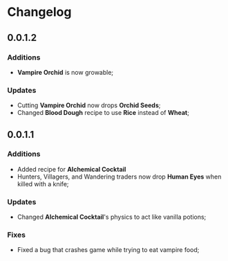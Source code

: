 # Changelog

## 0.0.1.2

### Additions
- **Vampire Orchid** is now growable;

### Updates
- Cutting **Vampire Orchid** now drops **Orchid Seeds**;
- Changed **Blood Dough** recipe to use **Rice** instead of **Wheat**;

## 0.0.1.1

### Additions
- Added recipe for **Alchemical Cocktail**
- Hunters, Villagers, and Wandering traders now drop **Human Eyes** when killed with a knife;

### Updates
- Changed **Alchemical Cocktail**'s physics to act like vanilla potions;

### Fixes
- Fixed a bug that crashes game while trying to eat vampire food;